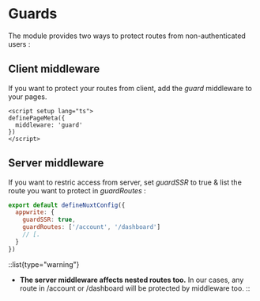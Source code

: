 # Guards
The module provides two ways to protect routes from non-authenticated users :

## Client middleware
If you want to protect your routes from client, add the *guard* middleware to your pages.
```vue
<script setup lang="ts">
definePageMeta({
  middleware: 'guard'
})
</script>
```

## Server middleware
If you want to restric access from server, set *guardSSR* to true & list the route you want to protect in *guardRoutes* :
```js
export default defineNuxtConfig({
  appwrite: {
	guardSSR: true,
    guardRoutes: ['/account', '/dashboard']
    // [.
  }
})
```
::list{type="warning"}
- **The server middleware affects nested routes too.** In our cases, any route in /account or /dashboard will be protected by middleware too.
::

